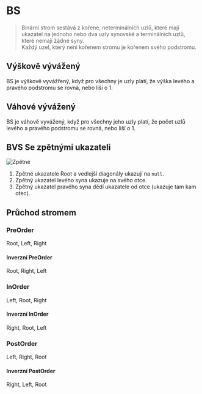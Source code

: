 # BS

> Binární strom sestává z kořene, neterminálních uzlů, které mají ukazatel na jednoho nebo dva uzly synovské a terminálních uzlů, které nemají žádné syny. <br />
> Každý uzel, který není kořenem stromu je kořenem svého podstromu.

## Výškově vývážený

BS je výškově vyvážřený, když pro všechny je uzly platí, že výška levého a pravého podstromu se rovná, nebo liší o 1.

## Váhové vývážený

BS je váhově vyvážený, když pro všechny jeho uzly platí, že počet uzlů levého a pravého podstromu se rovná, nebo liší o 1.

## BVS Se zpětnými ukazateli

![Zpětné](https://i.imgur.com/drOcY0A.png "Zpětné")

1. Zpětné ukazatele Root a vedlejší diagonály ukazují na `null`.
1. Zpětný ukazatel levého syna ukazuje na svého otce.
1. Zpětný ukazatel pravého syna dědí ukazatele od otce (ukazuje tam kam otec).

## Průchod stromem

### PreOrder

Root, Left, Right

#### Inverzní PreOrder

Root, Right, Left

### InOrder

Left, Root, Right

#### Inverzní InOrder

Right, Root, Left

### PostOrder

Left, Right, Root

#### Inverzní PostOrder

Right, Left, Root
